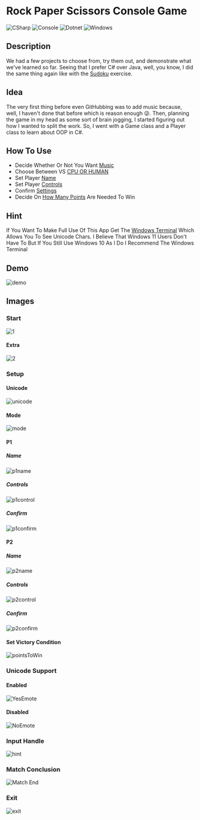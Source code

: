 # Rock Paper Scissors Console Game
![CSharp](https://img.shields.io/badge/csharp-black?style=for-the-badge&logo=sharp)
![Console](https://img.shields.io/badge/console-black?style=for-the-badge&logo=windowsterminal)
![Dotnet](https://img.shields.io/badge/dotnet-black?style=for-the-badge&logo=dotnet)
![Windows](https://img.shields.io/badge/Windows-black?style=for-the-badge&logo=windows)

## Description
We had a few projects to choose from, try them out, and demonstrate what we've learned so far. Seeing that I prefer C# over Java, well, you know, I did the same thing again like with the [Sudoku](https://github.com/Neonsy/CSharp-Console_Sudoku) exercise.

## Idea
The very first thing before even GitHubbing was to add music because, well, I haven't done that before which is reason enough 😜. Then, planning the game in my head as some sort of brain jogging, I started figuring out how I wanted to split the work. So, I went with a Game class and a Player class to learn about OOP in C#.

## How To Use

- Decide Whether Or Not You Want [Music](#extra)
- Choose Between VS [CPU OR HUMAN](#mode)
- Set Player [Name](#name)
- Set Player [Controls](#controls)
- Confirm [Settings](confirm)
- Decide On [How Many Points](#set-victory-condition) Are Needed To Win

## Hint
If You Want To Make Full Use Of This App Get The [Windows Terminal](https://apps.microsoft.com/store/detail/windows-terminal/9N0DX20HK701?hl=en-us&gl=us) Which Allows You To See Unicode Chars. I Believe That Windows 11 Users Don't Have To But If You Still Use Windows 10 As I Do I Recommend The Windows Terminal

## Demo
![demo](https://user-images.githubusercontent.com/65088572/196002616-1a179205-aa45-4660-96f9-5da0f19d1511.gif)

## Images

### Start
![1](https://user-images.githubusercontent.com/65088572/196003329-4fb8fbde-12a3-448a-9a27-4994e9b94ff2.jpg)

#### Extra
![2](https://user-images.githubusercontent.com/65088572/196003356-9fd1138d-8a30-43d2-9667-95148da32d08.jpg)

### Setup
#### Unicode
![unicode](https://user-images.githubusercontent.com/65088572/196003376-1dacc60b-997d-40a0-b769-aa9537c27b23.jpg)

#### Mode
![mode](https://user-images.githubusercontent.com/65088572/196003367-fd0bc5c7-7bb1-4c65-8d2c-67759dd9ec9b.jpg)

#### P1
##### Name
![p1name](https://user-images.githubusercontent.com/65088572/196003380-c16b7b95-ea4e-4ffb-a29b-cd0f3d660387.jpg)

##### Controls
![p1control](https://user-images.githubusercontent.com/65088572/196003383-4df1548b-695a-4351-944a-45e2d3eaf160.jpg)

##### Confirm
![p1confirm](https://user-images.githubusercontent.com/65088572/196003386-603c984e-24d6-41cd-b5b9-ecdbae02f5b7.jpg)

#### P2
##### Name
![p2name](https://user-images.githubusercontent.com/65088572/196003389-490f2653-971c-4602-910c-5a5930317738.jpg)

##### Controls
![p2control](https://user-images.githubusercontent.com/65088572/196003399-ce9f21a0-7555-4ebb-8078-16b31e98b578.jpg)

##### Confirm
![p2confirm](https://user-images.githubusercontent.com/65088572/196003401-089a2704-139d-4e27-addf-e300eb6a11eb.jpg)

#### Set Victory Condition
![pointsToWin](https://user-images.githubusercontent.com/65088572/196003408-3cf7d987-934f-4edf-a90f-cbceaa8a703a.jpg)

### Unicode Support
#### Enabled
![YesEmote](https://user-images.githubusercontent.com/65088572/196003435-17acfbd8-e8e2-4f27-b9a1-76855f85bba7.jpg)

#### Disabled
![NoEmote](https://user-images.githubusercontent.com/65088572/196003443-e6ae4832-9295-4760-bffd-3e135b2982cd.jpg)

### Input Handle
![hint](https://user-images.githubusercontent.com/65088572/197030733-2913b67d-4027-4dbb-9674-be030549f65e.jpg)

### Match Conclusion
![Match End](https://user-images.githubusercontent.com/65088572/196003455-17ec8e1d-8563-441a-b5b6-7b14bfcd46dd.jpg)

### Exit
![exit](https://user-images.githubusercontent.com/65088572/196003458-1b10f943-845b-4f28-8979-e1aba62765dd.jpg)
